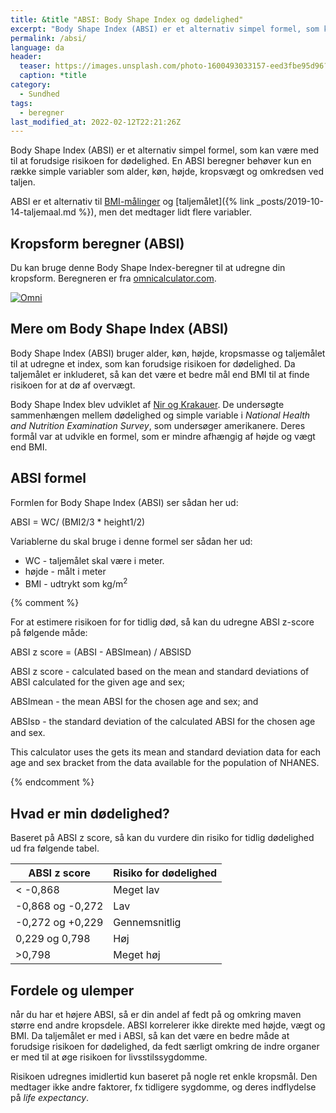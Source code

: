 ```yaml
---
title: &title "ABSI: Body Shape Index og dødelighed"
excerpt: "Body Shape Index (ABSI) er et alternativ simpel formel, som kan være med til at forudsige risikoen for dødelighed. En ABSI beregner behøver kun en række simple variabler som alder, køn, højde, kropsvægt og omkredsen ved taljen."
permalink: /absi/
language: da
header:
  teaser: https://images.unsplash.com/photo-1600493033157-eed3fbe95d96?ixlib=rb-1.2.1&ixid=MnwxMjA3fDB8MHxwaG90by1wYWdlfHx8fGVufDB8fHx8&auto=format&fit=crop&height=300&w=400&q=10
  caption: *title
category:
  - Sundhed
tags:
  - beregner
last_modified_at: 2022-02-12T22:21:26Z
---
```


Body Shape Index (ABSI) er et alternativ simpel formel, som kan være med til at forudsige risikoen for dødelighed. En ABSI beregner behøver kun en række simple variabler som alder, køn, højde, kropsvægt og omkredsen ved taljen.

ABSI er et alternativ til [BMI-målinger](/bmi/) og [taljemålet]({% link _posts/2019-10-14-taljemaal.md %}), men det medtager lidt flere variabler.

## Kropsform beregner (ABSI)

Du kan bruge denne Body Shape Index-beregner til at udregne din kropsform. Beregneren er fra [omnicalculator.com](https://www.omnicalculator.com/health/a-body-shape-index).

<div class="omni-calculator" data-calculator="health/a-body-shape-index" data-width="600" data-config='{}' data-currency="DKK" data-show-row-controls="false" data-version="3" data-t="1645507978606">
  <div class="omni-calculator-header"></div>
  <div class="omni-calculator-footer">
    <a href="https://www.omnicalculator.com/health/a-body-shape-index" target="_blank"><img alt="Omni" class="omni-calculator-logo" src="https://cdn.omnicalculator.com/embed/omni-calculator-logo-long.svg" /></a>
  </div>
</div>
<script async src="https://cdn.omnicalculator.com/sdk.js"></script>

## Mere om Body Shape Index (ABSI)

Body Shape Index (ABSI) bruger alder, køn, højde, kropsmasse og taljemålet til at udregne et index, som kan forudsige risikoen for dødelighed. Da taljemålet er inkluderet, så kan det være et bedre mål end BMI til at finde risikoen for at dø af overvægt.

Body Shape Index blev udviklet af [Nir og Krakauer](https://journals.plos.org/plosone/article?id=10.1371/journal.pone.0039504#s5). De undersøgte sammenhængen mellem dødelighed og simple variable i _National Health and Nutrition Examination Survey_, som undersøger amerikanere. Deres formål var at udvikle en formel, som er mindre afhængig af højde og vægt end BMI.

## ABSI formel

Formlen for Body Shape Index (ABSI) ser sådan her ud:

ABSI = WC/ (BMI2/3 * height1/2)

Variablerne du skal bruge i denne formel ser sådan her ud:

- WC - taljemålet skal være i meter.
- højde - målt i meter
- BMI - udtrykt som kg/m<sup>2</sup>

{% comment %}

For at estimere risikoen for for tidlig død, så kan du udregne ABSI z-score på følgende måde:

ABSI z score = (ABSI - ABSImean) / ABSISD


ABSI z score - calculated based on the mean and standard deviations of ABSI calculated for the given age and sex;

ABSImean - the mean ABSI for the chosen age and sex; and

ABSIsᴅ - the standard deviation of the calculated ABSI for the chosen age and sex.

This calculator uses the gets its mean and standard deviation data for each age and sex bracket from the data available for the population of NHANES.

{% endcomment %}

## Hvad er min dødelighed?

Baseret på ABSI z score, så kan du vurdere din risiko for tidlig dødelighed ud fra følgende tabel.

| ABSI z score | Risiko for dødelighed |
|-|-|
| < -0,868 | Meget lav |
| -0,868 og -0,272 | Lav |
| -0,272 og +0,229 | Gennemsnitlig |
| 0,229 og 0,798 | Høj |
| >0,798 | Meget høj |

## Fordele og ulemper

når du har et højere ABSI, så er din andel af fedt på og omkring maven større end andre kropsdele. ABSI korrelerer ikke direkte med højde, vægt og BMI. Da taljemålet er med i ABSI, så kan det være en bedre måde at forudsige risikoen for dødelighed, da fedt særligt omkring de indre organer er med til at øge risikoen for livsstilssygdomme.

Risikoen udregnes imidlertid kun baseret på nogle ret enkle kropsmål. Den medtager ikke andre faktorer, fx tidligere sygdomme, og deres indflydelse på _life expectancy_.

